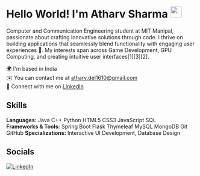 # Hello World! I'm Atharv Sharma <img src="https://media.giphy.com/media/hvRJCLFzcasrR4ia7z/giphy.gif" width="30px"/>

Computer and Communication Engineering student at MIT Manipal, passionate about crafting innovative solutions through code. I thrive on building applications that seamlessly blend functionality with engaging user experiences 🚀. My interests span across Game Development, GPU Computing, and creating intuitive user interfaces[1][3][2].

🌍 I'm based in India  
✉️ You can contact me at atharv.del1610@gmail.com  
💼 Connect with me on [LinkedIn](https://www.linkedin.com/in/atharv-sharma16/)

## Skills

**Languages:** Java C++ Python HTML5 CSS3 JavaScript SQL  
**Frameworks & Tools:** Spring Boot Flask Thymeleaf MySQL MongoDB Git GitHub 
**Specializations:** Interactive UI Development, Database Design

## Socials

[![LinkedIn](https://img.shields.io/badge/LinkedIn-0077B5?style=for-the-badge&logo=linkedin&logoColor=white)](https://www.linkedin.com/in/atharv-sharma16/)
